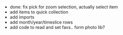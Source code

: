 - done: fix pick for zoom selection, actually select item
- add items to quick collection
- add imports
- add month/year/timeslice rows
- add code to read and set favs.. form photo lib?
